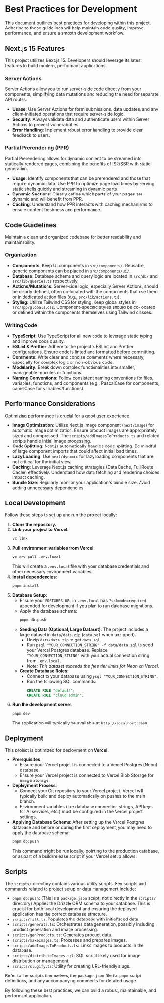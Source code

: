 # Best Practices for Development

This document outlines best practices for developing within this project. Adhering to these guidelines will help maintain code quality, improve performance, and ensure a smooth development workflow.

## Next.js 15 Features

This project utilizes Next.js 15. Developers should leverage its latest features to build modern, performant applications.

### Server Actions

Server Actions allow you to run server-side code directly from your components, simplifying data mutations and reducing the need for separate API routes.

- **Usage**: Use Server Actions for form submissions, data updates, and any client-initiated operations that require server-side logic.
- **Security**: Always validate data and authenticate users within Server Actions to prevent vulnerabilities.
- **Error Handling**: Implement robust error handling to provide clear feedback to users.

### Partial Prerendering (PPR)

Partial Prerendering allows for dynamic content to be streamed into statically-rendered pages, combining the benefits of ISR/SSR with static generation.

- **Usage**: Identify components that can be prerendered and those that require dynamic data. Use PPR to optimize page load times by serving static shells quickly and streaming in dynamic parts.
- **Dynamic Sections**: Clearly define which parts of your pages are dynamic and will benefit from PPR.
- **Caching**: Understand how PPR interacts with caching mechanisms to ensure content freshness and performance.

## Code Guidelines

Maintain a clean and organized codebase for better readability and maintainability.

### Organization

- **Components**: Keep UI components in `src/components/`. Reusable, generic components can be placed in `src/components/ui/`.
- **Database**: Database schema and query logic are located in `src/db/` and `src/lib/queries.ts` respectively.
- **Actions/Mutations**: Server-side logic, especially Server Actions, should be clearly defined, often co-located with the components that use them or in dedicated action files (e.g., `src/lib/actions.ts`).
- **Styling**: Utilize Tailwind CSS for styling. Keep global styles in `src/app/globals.css`. Component-specific styles should be co-located or defined within the components themselves using Tailwind classes.

### Writing Code

- **TypeScript**: Use TypeScript for all new code to leverage static typing and improve code quality.
- **ESLint & Prettier**: Adhere to the project's ESLint and Prettier configurations. Ensure code is linted and formatted before committing.
- **Comments**: Write clear and concise comments where necessary, especially for complex logic or non-obvious code.
- **Modularity**: Break down complex functionalities into smaller, manageable modules or functions.
- **Naming Conventions**: Follow consistent naming conventions for files, variables, functions, and components (e.g., PascalCase for components, camelCase for variables/functions).

## Performance Considerations

Optimizing performance is crucial for a good user experience.

- **Image Optimization**: Utilize Next.js Image component (`next/image`) for automatic image optimization. Ensure product images are appropriately sized and compressed. The `scripts/addImagesToProducts.ts` and related scripts handle initial image processing.
- **Code Splitting**: Next.js automatically handles code splitting. Be mindful of large component imports that could affect initial load times.
- **Lazy Loading**: Use `next/dynamic` for lazy loading components that are not critical for the initial view.
- **Caching**: Leverage Next.js caching strategies (Data Cache, Full Route Cache) effectively. Understand how data fetching and rendering choices impact caching.
- **Bundle Size**: Regularly monitor your application's bundle size. Avoid adding unnecessary dependencies.

## Local Development

Follow these steps to set up and run the project locally:

1.  **Clone the repository.**
2.  **Link your project to Vercel**:
    ```bash
    vc link
    ```
3.  **Pull environment variables from Vercel**:
    ```bash
    vc env pull .env.local
    ```
    This will create a `.env.local` file with your database credentials and other necessary environment variables.
4.  **Install dependencies**:
    ```bash
    pnpm install
    ```
5.  **Database Setup**:
    *   Ensure your `POSTGRES_URL` in `.env.local` has `?sslmode=required` appended for development if you plan to run database migrations.
    *   Apply the database schema:
        ```bash
        pnpm db:push
        ```
    *   **Seeding Data (Optional, Large Dataset)**: The project includes a large dataset in `data/data.zip` (`data.sql` when unzipped).
        *   Unzip `data/data.zip` to get `data.sql`.
        *   Run `psql "YOUR_CONNECTION_STRING" -f data/data.sql` to seed your Vercel Postgres database. Replace `"YOUR_CONNECTION_STRING"` with your actual connection string from `.env.local`.
        *   _Note: This dataset exceeds the free tier limits for Neon on Vercel._
    *   **Create Database Roles**:
        *   Connect to your database using `psql "YOUR_CONNECTION_STRING"`.
        *   Run the following SQL commands:
            ```sql
            CREATE ROLE "default";
            CREATE ROLE "cloud_admin";
            ```
6.  **Run the development server**:
    ```bash
    pnpm dev
    ```
    The application will typically be available at `http://localhost:3000`.

## Deployment

This project is optimized for deployment on **Vercel**.

- **Prerequisites**:
    *   Ensure your Vercel project is connected to a Vercel Postgres (Neon) database.
    *   Ensure your Vercel project is connected to Vercel Blob Storage for image storage.
- **Deployment Process**:
    *   Connect your Git repository to your Vercel project. Vercel will typically build and deploy automatically on pushes to the main branch.
    *   Environment variables (like database connection strings, API keys for AI services, etc.) must be configured in the Vercel project settings.
- **Applying Database Schema**:
    After setting up the Vercel Postgres database and before or during the first deployment, you may need to apply the database schema:
    ```bash
    pnpm db:push
    ```
    This command might be run locally, pointing to the production database, or as part of a build/release script if your Vercel setup allows.

## Scripts

The `scripts/` directory contains various utility scripts. Key scripts and commands related to project setup or data management include:

- `pnpm db:push`: (This is a `package.json` script, not directly in the `scripts/` directory) Applies the Drizzle ORM schema to your database. This is crucial for both local development and ensuring the deployed application has the correct database structure.
- `scripts/fill.ts`: Populates the database with initial/seed data.
- `scripts/generate.ts`: Orchestrates data generation, possibly including product generation and image processing.
- `scripts/genProducts.ts`: Generates product data.
- `scripts/makeImages.ts`: Processes and prepares images.
- `scripts/addImagesToProducts.ts`: Links images to products in the database.
- `scripts/distributeImages.sql`: SQL script likely used for image distribution or management.
- `scripts/slugify.ts`: Utility for creating URL-friendly slugs.

Refer to the scripts themselves, the `package.json` file for `pnpm` script definitions, and any accompanying comments for detailed usage.

By following these best practices, we can build a robust, maintainable, and performant application.
